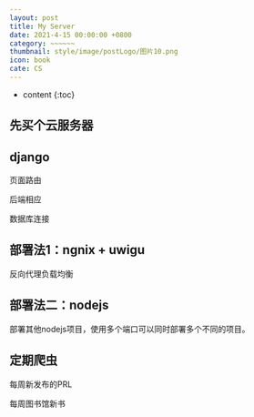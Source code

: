 ```yaml
---
layout: post
title: My Server
date: 2021-4-15 00:00:00 +0800
category: ~~~~~~
thumbnail: style/image/postLogo/图片10.png
icon: book
cate: CS
---
```





* content
{:toc}


##  先买个云服务器



##  django


页面路由

后端相应

数据库连接


## 部署法1：ngnix + uwigu

反向代理负载均衡

## 部署法二：nodejs

部署其他nodejs项目，使用多个端口可以同时部署多个不同的项目。

## 定期爬虫

每周新发布的PRL

每周图书馆新书




